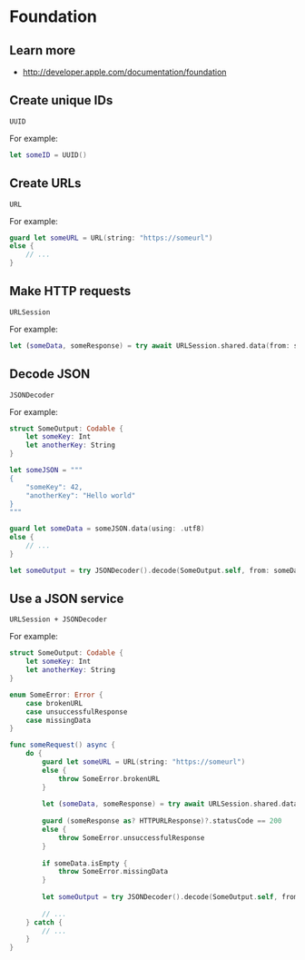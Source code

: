# Foundation

## Learn more

- http://developer.apple.com/documentation/foundation

## Create unique IDs

```
UUID
```

For example:

```swift
let someID = UUID()
```

## Create URLs

```
URL
```

For example:

```swift
guard let someURL = URL(string: "https://someurl")
else {
    // ...
}
```

## Make HTTP requests

```
URLSession
```

For example:

```swift
let (someData, someResponse) = try await URLSession.shared.data(from: someURL)
```

## Decode JSON

```
JSONDecoder
```

For example:

```swift
struct SomeOutput: Codable {
    let someKey: Int
    let anotherKey: String
}

let someJSON = """
{
    "someKey": 42,
    "anotherKey": "Hello world"
}
"""

guard let someData = someJSON.data(using: .utf8)
else {
    // ...
}

let someOutput = try JSONDecoder().decode(SomeOutput.self, from: someData)
```

## Use a JSON service

```
URLSession + JSONDecoder
```

For example:

```swift
struct SomeOutput: Codable {
    let someKey: Int
    let anotherKey: String
}

enum SomeError: Error {
    case brokenURL
    case unsuccessfulResponse
    case missingData
}

func someRequest() async {
    do {
        guard let someURL = URL(string: "https://someurl") 
        else {
            throw SomeError.brokenURL
        }
        
        let (someData, someResponse) = try await URLSession.shared.data(from: someURL)
        
        guard (someResponse as? HTTPURLResponse)?.statusCode == 200
        else { 
            throw SomeError.unsuccessfulResponse
        }
        
        if someData.isEmpty {
            throw SomeError.missingData
        }
        
        let someOutput = try JSONDecoder().decode(SomeOutput.self, from: someData)
    
        // ...
    } catch {
        // ...
    }
}
```
